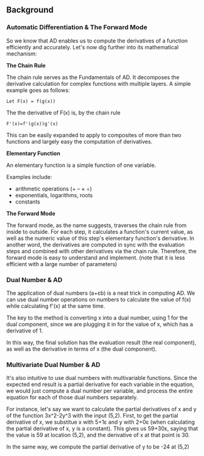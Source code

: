 ## Background

### Automatic Differentiation & The Forward Mode
So we know that AD enables us to compute the derivatives of a function efficiently and accurately. Let's now dig further into its mathematical mechanism:

**The Chain Rule**

The chain rule serves as the Fundamentals of AD. It decomposes the derivative calculation for complex functions with multiple layers. A simple example goes as follows:

```{bash}
Let F(x) = f(g(x))
```
The the derivative of F(x) is, by the chain rule
```{bash}
F'(x)=f'(g(x))g'(x)
```
This can be easily expanded to apply to composites of more than two functions and largely easy the computation of derivatives.

**Elementary Function**

An elementary function is a simple function of one variable. 

Examples include:
* arithmetic operations (+ – × ÷)
* exponentials, logarithms, roots
* constants

**The Forward Mode**

The forward mode, as the name suggests, traverses the chain rule from inside to outside. For each step, it calculates a function's current value, as well as the numeric value of this step's elementary function's derivative. In another word, the derivatives are computed in sync with the evaluation steps and combined with other derivatives via the chain rule. Therefore, the forward mode is easy to understand and implement. (note that it is less efficient with a large number of parameters)

### Dual Number & AD

The application of dual numbers (a+εb) is a neat trick in computing AD. We can use dual number operations on numbers to calculate the value of f(x) while calculating f'(x) at the same time. 

The key to the method is converting x into a dual number, using 1 for the dual component, since we are plugging it in for the value of x, which has a derivative of 1.

In this way, the final solution has the evaluation result (the real component), as well as the derivative in terms of x (the dual component).

### Multivariate Dual Number & AD

It's also intuitive to use dual numbers with multivariable functions. Since the expected end result is a partial derivative for each variable in the equation, we would just compute a dual number per variable, and process the entire equation for each of those dual numbers separately.

For instance, let's say we want to calculate the partial derivatives of x and y of the function 3x^2-2y^3 with the input (5,2). First, to get the partial derivative of x, we substitue x with 5+1ε and y with 2+0ε (when calculating the partial derivative of x, y is a constant). This gives us 59+30ε, saying that the value is 59 at location (5,2), and the derivative of x at that point is 30.

In the same way, we compute the partial derivative of y to be -24 at (5,2)
